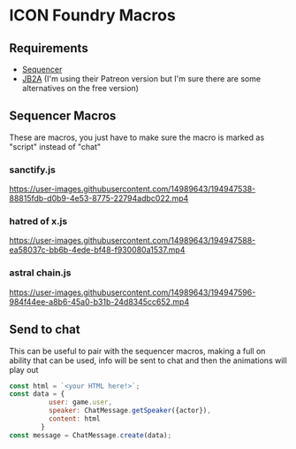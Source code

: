# ICON Foundry Macros



## Requirements
* [Sequencer](https://foundryvtt.com/packages/sequencer)
* [JB2A](https://jb2a.com/) (I'm using their Patreon version but I'm sure there are some alternatives on the free version)


## Sequencer Macros

These are macros, you just have to make sure the macro is marked as "script" instead of "chat"

### sanctify.js
https://user-images.githubusercontent.com/14989643/194947538-88815fdb-d0b9-4e53-8775-22794adbc022.mp4


### hatred of x.js
https://user-images.githubusercontent.com/14989643/194947588-ea58037c-bb6b-4ede-bf48-f930080a1537.mp4


### astral chain.js
https://user-images.githubusercontent.com/14989643/194947596-984f44ee-a8b6-45a0-b31b-24d8345cc652.mp4

## Send to chat

This can be useful to pair with the sequencer macros, making a full on ability that can be used, info will be sent to chat and then the animations will play out


```js
const html = `<your HTML here!>`;
const data = {
          user: game.user,
          speaker: ChatMessage.getSpeaker({actor}),
          content: html
        }
const message = ChatMessage.create(data);
```

